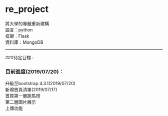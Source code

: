 # re_project
將大學的專題重新建構  
語言︰python  
框架︰Flask  
資料庫︰MongoDB  
- - -
###待定目標 :  
  
### 目前進度(2019/07/20)︰  
升級至bootstrap 4.3.1(2019/07/20)  
新增首頁清單(2019/07/17)  
首頁第一層跑馬燈  
第二層圖片展示  
上傳功能
